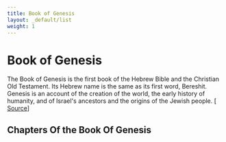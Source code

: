 ```yaml
---
title: Book of Genesis
layout: _default/list
weight: 1
---
```

# Book of Genesis

The Book of Genesis is the first book of the Hebrew Bible and the Christian Old Testament. Its Hebrew name is the same as its first word, Bereshit. Genesis is an account of the creation of the world, the early history of humanity, and of Israel's ancestors and the origins of the Jewish people. [ [Source](https://en.wikipedia.org/wiki/Book_of_Genesis)]

## Chapters Of the Book Of Genesis